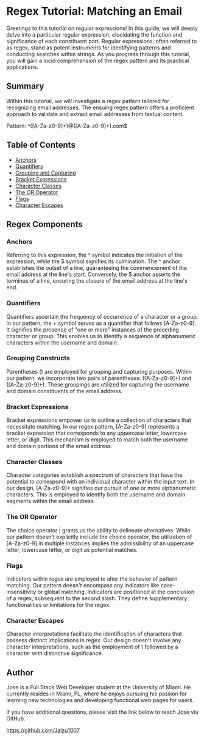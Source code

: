 # Regex Tutorial: Matching an Email

Greetings to this tutorial on regular expressions! In this guide, we will deeply delve into a particular regular expression, elucidating the function and significance of each constituent part. Regular expressions, often referred to as regex, stand as potent instruments for identifying patterns and conducting searches within strings. As you progress through this tutorial, you will gain a lucid comprehension of the regex pattern and its practical applications.

## Summary

Within this tutorial, we will investigate a regex pattern tailored for recognizing email addresses. The ensuing regex pattern offers a proficient approach to validate and extract email addresses from textual content.

Pattern: ^([A-Za-z0-9]+)@([A-Za-z0-9]+).com$

## Table of Contents

- [Anchors](#anchors)
- [Quantifiers](#quantifiers)
- [Grouping and Capturing](#grouping-and-capturing)
- [Bracket Expressions](#bracket-expressions)
- [Character Classes](#character-classes)
- [The OR Operator](#the-or-operator)
- [Flags](#flags)
- [Character Escapes](#character-escapes)

## Regex Components

### Anchors

Referring to this expression, the ^ symbol indicates the initiation of the expression, while the $ symbol signifies its culmination. The ^ anchor establishes the outset of a line, guaranteeing the commencement of the email address at the line's start. Conversely, the $ anchor asserts the terminus of a line, ensuring the closure of the email address at the line's end.

### Quantifiers

Quantifiers ascertain the frequency of occurrence of a character or a group. In our pattern, the + symbol serves as a quantifier that follows [A-Za-z0-9]. It signifies the presence of "one or more" instances of the preceding character or group. This enables us to identify a sequence of alphanumeric characters within the username and domain.

### Grouping Constructs

Parentheses () are employed for grouping and capturing purposes. Within our pattern, we incorporate two pairs of parentheses: ([A-Za-z0-9]+) and ([A-Za-z0-9]+). These groupings are utilized for capturing the username and domain constituents of the email address.

### Bracket Expressions

Bracket expressions empower us to outline a collection of characters that necessitate matching. In our regex pattern, [A-Za-z0-9] represents a bracket expression that corresponds to any uppercase letter, lowercase letter, or digit. This mechanism is employed to match both the username and domain portions of the email address.

### Character Classes

Character categories establish a spectrum of characters that have the potential to correspond with an individual character within the input text. In our design, [A-Za-z0-9]+ signifies our pursuit of one or more alphanumeric characters. This is employed to identify both the username and domain segments within the email address.

### The OR Operator

The choice operator | grants us the ability to delineate alternatives. While our pattern doesn't explicitly include the choice operator, the utilization of [A-Za-z0-9] in multiple instances implies the admissibility of an uppercase letter, lowercase letter, or digit as potential matches.

### Flags

Indicators within regex are employed to alter the behavior of pattern matching. Our pattern doesn't encompass any indicators like case-insensitivity or global matching. Indicators are positioned at the conclusion of a regex, subsequent to the second slash. They define supplementary functionalities or limitations for the regex.

### Character Escapes

Character interpretations facilitate the identification of characters that possess distinct implications in regex. Our design doesn't involve any character interpretations, such as the employment of \ followed by a character with distinctive significance.

## Author

Jose is a Full Stack Web Developer student at the University of Miami. He currently resides in Miami, FL, where he enjoys pursuing his passion for learning new technologies and developing functional web pages for users.

If you have additional questions, please visit the link below to reach Jose via GitHub.

https://github.com/Jalzu1007
